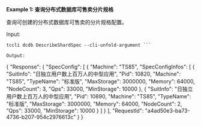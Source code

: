 **Example 1: 查询分布式数据库可售卖分片规格**

查询可创建的分布式数据库可售卖的分片规格配置。

Input: 

```
tccli dcdb DescribeShardSpec --cli-unfold-argument ```

Output: 
```
{
    "Response": {
        "SpecConfig": [
            {
                "Machine": "TS85",
                "SpecConfigInfos": [
                    {
                        "SuitInfo": "日独立用户数上百万人的中型应用",
                        "Pid": 10820,
                        "Machine": "TS85",
                        "TypeName": "标准版",
                        "MaxStorage": 3000000,
                        "Memory": 64000,
                        "NodeCount": 3,
                        "Qps": 33000,
                        "MinStorage": 10000
                    },
                    {
                        "SuitInfo": "日独立用户数上百万人的中型应用",
                        "Pid": 10890,
                        "Machine": "TS85",
                        "TypeName": "标准版",
                        "MaxStorage": 3000000,
                        "Memory": 64000,
                        "NodeCount": 2,
                        "Qps": 33000,
                        "MinStorage": 10000
                    }
                ]
            }
        ],
        "RequestId": "a4ad50e3-ba73-4736-b207-954c2976613c"
    }
}
```


